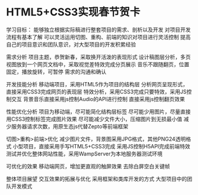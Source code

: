 # HTML5+CSS3实现春节贺卡
学习目标：
能够独立根据实际稿进行整套项目的需求、剖析以及开发
对项目开发流程有基本了解
可以灵活运用切图、重构、前端的知识对项目进行灵活控制
提高自己的项目意识和团队意识，对大型项目的开发积累经验

需求分析
项目主题，恭贺新春，采取换开活泼的表现形式
设计稿图层分析，多页视图放到一个网页文档中，采取视觉差特效完成分页展示
音乐不跟随翻页，位置固定，播放旋转，可暂停
需求的沟通和确认

开发技能分析
移动端项目，采用HTML5作为项目的结构层
分析网页呈现形式，直接采用CSS3完成网页的表现层
特效分析，采用CSS3完成只要特效，采用JS控制交互
背景音乐直接采用js控制Audio的API进行控制
直接采用js控制翻页效果

性能优化分析
项目为移动端，尽可能简化结构层标签
尽可能少用图片，尽量直接用CSS3控制标签完成图片效果
尽可能减少文件大小，压缩图片到无损最小值
减少服务器请求次数，用原生态js代替Zepto等前端框架

切图>重构>前端>优化
减少图片文件，背景图采用JPG格式，其他PNG24透明格式
小型项目，直接采用手写HTML5+CSS3完成
采用JS控制H5API完成前端特效
测试并优化整体网站性能，采用WampServer为本地服务器测试环境

可优化的效果
移动端网页，增加更直观的触屏效果
去除白屏空白关键帧

整体项目展望
交互效果的拓展与优化
采用框架和类库开发的方式
大型项目中的团队开发模式
